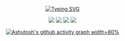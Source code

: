 <div align="center">   

[![Typing SVG](https://readme-typing-svg.demolab.com?font=Fira+Code&size=30&pause=1000&color=7A4495&center=true&width=435&lines=Seize+the+Day)](https://git.io/typing-svg)


![](http://github-profile-summary-cards.vercel.app/api/cards/stats?username=jwor12427&theme=moonlight)
![](http://github-profile-summary-cards.vercel.app/api/cards/productive-time?username=jwor12427&theme=moonlight&utcOffset=8)
![](http://github-profile-summary-cards.vercel.app/api/cards/repos-per-language?username=jwor12427&theme=moonlight)
![](http://github-profile-summary-cards.vercel.app/api/cards/most-commit-language?username=jwor12427&theme=moonlight)


<!-- ![Anurag's GitHub stats width=35% ](https://github-readme-stats.vercel.app/api?username=jwor12427&show_icons=true&theme=dracula)
[![GitHub Streak width=35%](https://streak-stats.demolab.com?user=jwor12427&theme=material-palenight&hide_border=true&date_format=%5BY.%5Dn.j)](https://git.io/streak-stats)    -->

[![Ashutosh's github activity graph width=80% ](https://activity-graph.herokuapp.com/graph?username=jwor12427&theme=rogue)](https://github.com/jwor12427/github-readme-activity-graph)   



</div>
